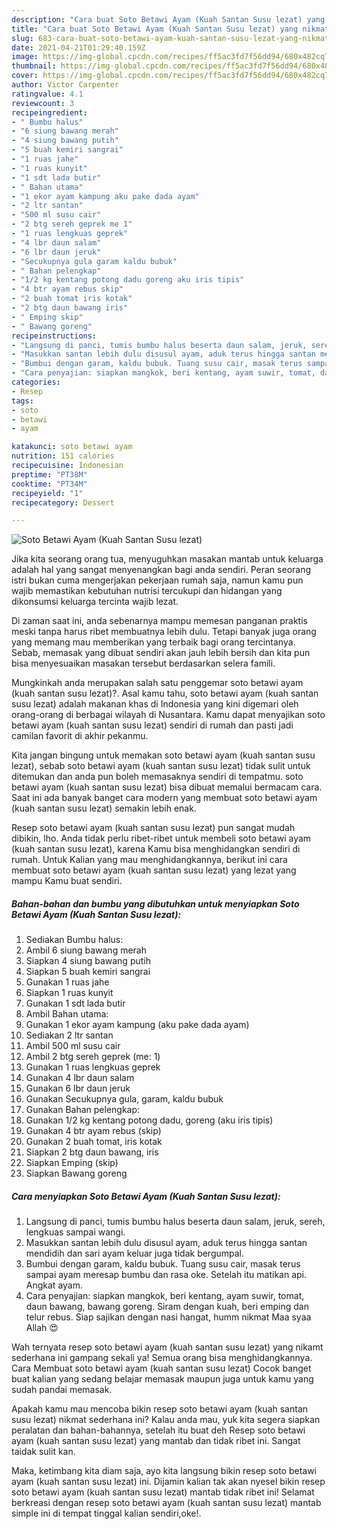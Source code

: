 ```yaml
---
description: "Cara buat Soto Betawi Ayam (Kuah Santan Susu lezat) yang nikmat dan Mudah Dibuat"
title: "Cara buat Soto Betawi Ayam (Kuah Santan Susu lezat) yang nikmat dan Mudah Dibuat"
slug: 683-cara-buat-soto-betawi-ayam-kuah-santan-susu-lezat-yang-nikmat-dan-mudah-dibuat
date: 2021-04-21T01:29:40.159Z
image: https://img-global.cpcdn.com/recipes/ff5ac3fd7f56dd94/680x482cq70/soto-betawi-ayam-kuah-santan-susu-lezat-foto-resep-utama.jpg
thumbnail: https://img-global.cpcdn.com/recipes/ff5ac3fd7f56dd94/680x482cq70/soto-betawi-ayam-kuah-santan-susu-lezat-foto-resep-utama.jpg
cover: https://img-global.cpcdn.com/recipes/ff5ac3fd7f56dd94/680x482cq70/soto-betawi-ayam-kuah-santan-susu-lezat-foto-resep-utama.jpg
author: Victor Carpenter
ratingvalue: 4.1
reviewcount: 3
recipeingredient:
- " Bumbu halus"
- "6 siung bawang merah"
- "4 siung bawang putih"
- "5 buah kemiri sangrai"
- "1 ruas jahe"
- "1 ruas kunyit"
- "1 sdt lada butir"
- " Bahan utama"
- "1 ekor ayam kampung aku pake dada ayam"
- "2 ltr santan"
- "500 ml susu cair"
- "2 btg sereh geprek me 1"
- "1 ruas lengkuas geprek"
- "4 lbr daun salam"
- "6 lbr daun jeruk"
- "Secukupnya gula garam kaldu bubuk"
- " Bahan pelengkap"
- "1/2 kg kentang potong dadu goreng aku iris tipis"
- "4 btr ayam rebus skip"
- "2 buah tomat iris kotak"
- "2 btg daun bawang iris"
- " Emping skip"
- " Bawang goreng"
recipeinstructions:
- "Langsung di panci, tumis bumbu halus beserta daun salam, jeruk, sereh, lengkuas sampai wangi."
- "Masukkan santan lebih dulu disusul ayam, aduk terus hingga santan mendidih dan sari ayam keluar juga tidak bergumpal."
- "Bumbui dengan garam, kaldu bubuk. Tuang susu cair, masak terus sampai ayam meresap bumbu dan rasa oke. Setelah itu matikan api. Angkat ayam."
- "Cara penyajian: siapkan mangkok, beri kentang, ayam suwir, tomat, daun bawang, bawang goreng. Siram dengan kuah, beri emping dan telur rebus. Siap sajikan dengan nasi hangat, humm nikmat Maa syaa Allah 😍"
categories:
- Resep
tags:
- soto
- betawi
- ayam

katakunci: soto betawi ayam 
nutrition: 151 calories
recipecuisine: Indonesian
preptime: "PT38M"
cooktime: "PT34M"
recipeyield: "1"
recipecategory: Dessert

---
```



![Soto Betawi Ayam (Kuah Santan Susu lezat)](https://img-global.cpcdn.com/recipes/ff5ac3fd7f56dd94/680x482cq70/soto-betawi-ayam-kuah-santan-susu-lezat-foto-resep-utama.jpg)

Jika kita seorang orang tua, menyuguhkan masakan mantab untuk keluarga adalah hal yang sangat menyenangkan bagi anda sendiri. Peran seorang istri bukan cuma mengerjakan pekerjaan rumah saja, namun kamu pun wajib memastikan kebutuhan nutrisi tercukupi dan hidangan yang dikonsumsi keluarga tercinta wajib lezat.

Di zaman  saat ini, anda sebenarnya mampu memesan panganan praktis meski tanpa harus ribet membuatnya lebih dulu. Tetapi banyak juga orang yang memang mau memberikan yang terbaik bagi orang tercintanya. Sebab, memasak yang dibuat sendiri akan jauh lebih bersih dan kita pun bisa menyesuaikan masakan tersebut berdasarkan selera famili. 



Mungkinkah anda merupakan salah satu penggemar soto betawi ayam (kuah santan susu lezat)?. Asal kamu tahu, soto betawi ayam (kuah santan susu lezat) adalah makanan khas di Indonesia yang kini digemari oleh orang-orang di berbagai wilayah di Nusantara. Kamu dapat menyajikan soto betawi ayam (kuah santan susu lezat) sendiri di rumah dan pasti jadi camilan favorit di akhir pekanmu.

Kita jangan bingung untuk memakan soto betawi ayam (kuah santan susu lezat), sebab soto betawi ayam (kuah santan susu lezat) tidak sulit untuk ditemukan dan anda pun boleh memasaknya sendiri di tempatmu. soto betawi ayam (kuah santan susu lezat) bisa dibuat memalui bermacam cara. Saat ini ada banyak banget cara modern yang membuat soto betawi ayam (kuah santan susu lezat) semakin lebih enak.

Resep soto betawi ayam (kuah santan susu lezat) pun sangat mudah dibikin, lho. Anda tidak perlu ribet-ribet untuk membeli soto betawi ayam (kuah santan susu lezat), karena Kamu bisa menghidangkan sendiri di rumah. Untuk Kalian yang mau menghidangkannya, berikut ini cara membuat soto betawi ayam (kuah santan susu lezat) yang lezat yang mampu Kamu buat sendiri.

<!--inarticleads1-->

##### Bahan-bahan dan bumbu yang dibutuhkan untuk menyiapkan Soto Betawi Ayam (Kuah Santan Susu lezat):

1. Sediakan  Bumbu halus:
1. Ambil 6 siung bawang merah
1. Siapkan 4 siung bawang putih
1. Siapkan 5 buah kemiri sangrai
1. Gunakan 1 ruas jahe
1. Siapkan 1 ruas kunyit
1. Gunakan 1 sdt lada butir
1. Ambil  Bahan utama:
1. Gunakan 1 ekor ayam kampung (aku pake dada ayam)
1. Sediakan 2 ltr santan
1. Ambil 500 ml susu cair
1. Ambil 2 btg sereh geprek (me: 1)
1. Gunakan 1 ruas lengkuas geprek
1. Gunakan 4 lbr daun salam
1. Gunakan 6 lbr daun jeruk
1. Gunakan Secukupnya gula, garam, kaldu bubuk
1. Gunakan  Bahan pelengkap:
1. Gunakan 1/2 kg kentang potong dadu, goreng (aku iris tipis)
1. Gunakan 4 btr ayam rebus (skip)
1. Gunakan 2 buah tomat, iris kotak
1. Siapkan 2 btg daun bawang, iris
1. Siapkan  Emping (skip)
1. Siapkan  Bawang goreng




<!--inarticleads2-->

##### Cara menyiapkan Soto Betawi Ayam (Kuah Santan Susu lezat):

1. Langsung di panci, tumis bumbu halus beserta daun salam, jeruk, sereh, lengkuas sampai wangi.
1. Masukkan santan lebih dulu disusul ayam, aduk terus hingga santan mendidih dan sari ayam keluar juga tidak bergumpal.
1. Bumbui dengan garam, kaldu bubuk. Tuang susu cair, masak terus sampai ayam meresap bumbu dan rasa oke. Setelah itu matikan api. Angkat ayam.
1. Cara penyajian: siapkan mangkok, beri kentang, ayam suwir, tomat, daun bawang, bawang goreng. Siram dengan kuah, beri emping dan telur rebus. Siap sajikan dengan nasi hangat, humm nikmat Maa syaa Allah 😍




Wah ternyata resep soto betawi ayam (kuah santan susu lezat) yang nikamt sederhana ini gampang sekali ya! Semua orang bisa menghidangkannya. Cara Membuat soto betawi ayam (kuah santan susu lezat) Cocok banget buat kalian yang sedang belajar memasak maupun juga untuk kamu yang sudah pandai memasak.

Apakah kamu mau mencoba bikin resep soto betawi ayam (kuah santan susu lezat) nikmat sederhana ini? Kalau anda mau, yuk kita segera siapkan peralatan dan bahan-bahannya, setelah itu buat deh Resep soto betawi ayam (kuah santan susu lezat) yang mantab dan tidak ribet ini. Sangat taidak sulit kan. 

Maka, ketimbang kita diam saja, ayo kita langsung bikin resep soto betawi ayam (kuah santan susu lezat) ini. Dijamin kalian tak akan nyesel bikin resep soto betawi ayam (kuah santan susu lezat) mantab tidak ribet ini! Selamat berkreasi dengan resep soto betawi ayam (kuah santan susu lezat) mantab simple ini di tempat tinggal kalian sendiri,oke!.

